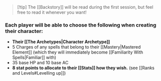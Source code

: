 >[!tip] The [[Backstory]] will be read during the first session, but feel free to read it whenever you want!
### Each player will be able to choose the following when creating their character:

- **Their [[The Archetypes|Character Archetype]]**
- 5 Charges of any spells that belong to their [[Mastery|Mastered Element]] (which they will immediately become [[Familiarity With Spells|Familiar]] with)
- 35 base HP and 10 base AC
- **8 stat points to allocate to their [[Stats]] how they wish.** (see [[Ranks and Levels#Levelling up]])